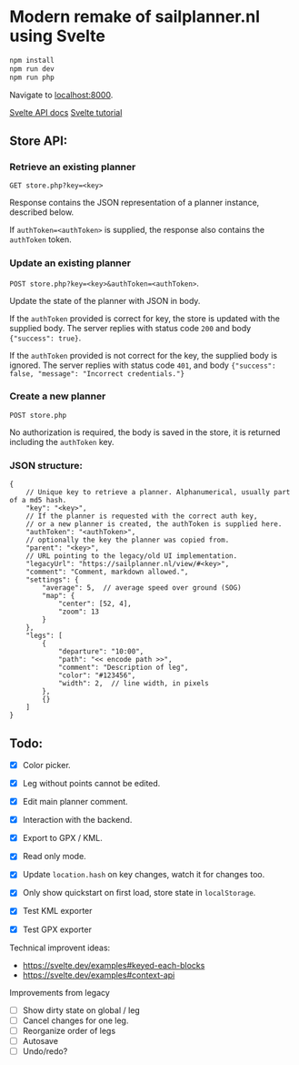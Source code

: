 # Modern remake of sailplanner.nl using Svelte

```bash
npm install
npm run dev
npm run php
```

Navigate to [localhost:8000](http://localhost:8000).

[Svelte API docs](https://svelte.dev/docs#script)
[Svelte tutorial](https://svelte.dev/tutorial/basics)


## Store API:

### Retrieve an existing planner

`GET store.php?key=<key>`

Response contains the JSON representation of a planner instance, described below.

If `authToken=<authToken>` is supplied, the response also contains the `authToken` token.

### Update an existing planner

`POST store.php?key=<key>&authToken=<authToken>`.

Update the state of the planner with JSON in body.

If the `authToken` provided is correct for key, the store is updated with the supplied body.
The server replies with status code `200` and body `{"success": true}`.

If the `authToken` provided is not correct for the key, the supplied body is ignored.
The server replies with status code `401`, and body `{"success": false, "message": "Incorrect credentials."}`

### Create a new planner

`POST store.php`

No authorization is required, the body is saved in the store, it is returned including the `authToken` key.

### JSON structure:
```
{
    // Unique key to retrieve a planner. Alphanumerical, usually part of a md5 hash.
    "key": "<key>",
    // If the planner is requested with the correct auth key,
    // or a new planner is created, the authToken is supplied here.
    "authToken": "<authToken>",
    // optionally the key the planner was copied from.
    "parent": "<key>",
    // URL pointing to the legacy/old UI implementation.
    "legacyUrl": "https://sailplanner.nl/view/#<key>",
    "comment": "Comment, markdown allowed.",
    "settings": {
        "average": 5,  // average speed over ground (SOG)
        "map": {
            "center": [52, 4],
            "zoom": 13
        }
    },
    "legs": [
        {
            "departure": "10:00",
            "path": "<< encode path >>",
            "comment": "Description of leg",
            "color": "#123456",
            "width": 2,  // line width, in pixels
        },
        {}
    ]
}
```

## Todo:
 - [x] Color picker.
 - [x] Leg without points cannot be edited.
 - [x] Edit main planner comment.
 - [x] Interaction with the backend.
 - [x] Export to GPX / KML.
 - [x] Read only mode.
 - [x] Update `location.hash` on key changes, watch it for changes too.
 - [x] Only show quickstart on first load, store state in `localStorage`.
 - [x] Test KML exporter
 - [x] Test GPX exporter



Technical improvent ideas:

- https://svelte.dev/examples#keyed-each-blocks
- https://svelte.dev/examples#context-api

Improvements from legacy
 - [ ] Show dirty state on global / leg
 - [ ] Cancel changes for one leg.
 - [ ] Reorganize order of legs
 - [ ] Autosave
 - [ ] Undo/redo?
